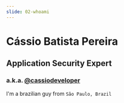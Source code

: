 ```yaml
---
slide: 02-whoami
---
```


# Cássio Batista Pereira

## Application Security Expert

### a.k.a. [@cassiodeveloper](https://linktr.ee/cassiodeveloper)

I'm a brazilian guy from `São Paulo, Brazil`
